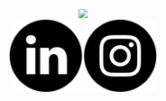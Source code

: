 <p align="center">
  <img src="first-with-text.gif">
  </br>
  <a href="https://www.linkedin.com/in/silas-leite-08a669a9/"><img src="linkedin.png" alt="linkedin"/></a>
  <a href="https://www.instagram.com/themilkstripes/"><img src="instagram(1).png" alt="instagram"/></a>
</p>


